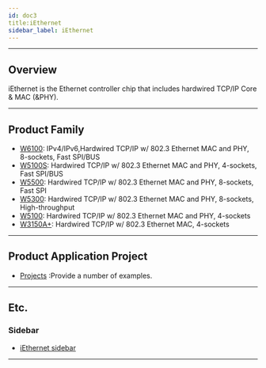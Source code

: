 ```yaml
---
id: doc3
title:iEthernet
sidebar_label: iEthernet
---
```



----

 ## Overview 

iEthernet is the Ethernet controller chip that includes hardwired TCP/IP Core & MAC (&PHY).

----

 ## Product Family 

  * [W6100](W6100.md): IPv4/IPv6,Hardwired TCP/IP w/ 802.3 Ethernet MAC and PHY, 8-sockets, Fast SPI/BUS
  * [W5100S](W5100S.md): Hardwired TCP/IP w/ 802.3 Ethernet MAC and PHY, 4-sockets, Fast SPI/BUS
  * [W5500](W5500.md): Hardwired TCP/IP w/ 802.3 Ethernet MAC and PHY, 8-sockets, Fast SPI
  * [W5300](https://www.wiznet.io/product-item/w5300/): Hardwired TCP/IP w/ 802.3 Ethernet MAC and PHY, 8-sockets, High-throughput
  * [W5100](https://www.wiznet.io/product-item/w5100/): Hardwired TCP/IP w/ 802.3 Ethernet MAC and PHY, 4-sockets
  * [W3150A+](https://www.wiznet.io/product-item/w3150a+/): Hardwired TCP/IP w/ 802.3 Ethernet MAC, 4-sockets

----

 ## Product Application Project 

  * [Projects](projects.md) :Provide a number of examples.

----

  ## Etc. 

  ### Sidebar 

  * [iEthernet sidebar](iEthernet_sidebar.md)

----






